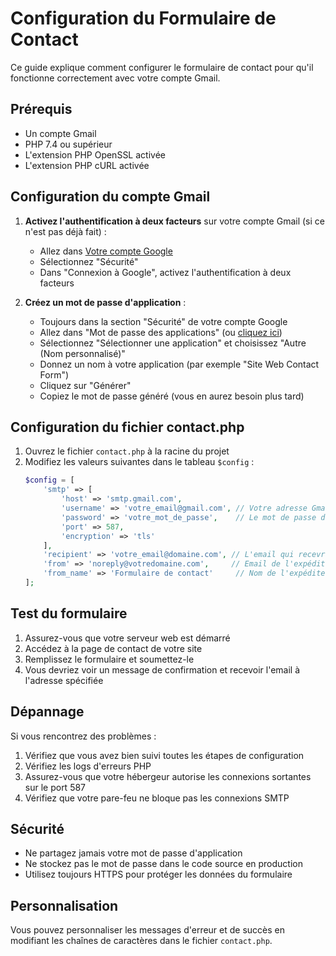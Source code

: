 # Configuration du Formulaire de Contact

Ce guide explique comment configurer le formulaire de contact pour qu'il fonctionne correctement avec votre compte Gmail.

## Prérequis

- Un compte Gmail
- PHP 7.4 ou supérieur
- L'extension PHP OpenSSL activée
- L'extension PHP cURL activée

## Configuration du compte Gmail

1. **Activez l'authentification à deux facteurs** sur votre compte Gmail (si ce n'est pas déjà fait) :
   - Allez dans [Votre compte Google](https://myaccount.google.com/)
   - Sélectionnez "Sécurité"
   - Dans "Connexion à Google", activez l'authentification à deux facteurs

2. **Créez un mot de passe d'application** :
   - Toujours dans la section "Sécurité" de votre compte Google
   - Allez dans "Mot de passe des applications" (ou [cliquez ici](https://myaccount.google.com/apppasswords))
   - Sélectionnez "Sélectionner une application" et choisissez "Autre (Nom personnalisé)"
   - Donnez un nom à votre application (par exemple "Site Web Contact Form")
   - Cliquez sur "Générer"
   - Copiez le mot de passe généré (vous en aurez besoin plus tard)

## Configuration du fichier contact.php

1. Ouvrez le fichier `contact.php` à la racine du projet
2. Modifiez les valeurs suivantes dans le tableau `$config` :
   ```php
   $config = [
       'smtp' => [
           'host' => 'smtp.gmail.com',
           'username' => 'votre_email@gmail.com', // Votre adresse Gmail
           'password' => 'votre_mot_de_passe',    // Le mot de passe d'application généré
           'port' => 587,
           'encryption' => 'tls'
       ],
       'recipient' => 'votre_email@domaine.com', // L'email qui recevra les messages
       'from' => 'noreply@votredomaine.com',     // Email de l'expéditeur
       'from_name' => 'Formulaire de contact'     // Nom de l'expéditeur
   ];
   ```

## Test du formulaire

1. Assurez-vous que votre serveur web est démarré
2. Accédez à la page de contact de votre site
3. Remplissez le formulaire et soumettez-le
4. Vous devriez voir un message de confirmation et recevoir l'email à l'adresse spécifiée

## Dépannage

Si vous rencontrez des problèmes :

1. Vérifiez que vous avez bien suivi toutes les étapes de configuration
2. Vérifiez les logs d'erreurs PHP
3. Assurez-vous que votre hébergeur autorise les connexions sortantes sur le port 587
4. Vérifiez que votre pare-feu ne bloque pas les connexions SMTP

## Sécurité

- Ne partagez jamais votre mot de passe d'application
- Ne stockez pas le mot de passe dans le code source en production
- Utilisez toujours HTTPS pour protéger les données du formulaire

## Personnalisation

Vous pouvez personnaliser les messages d'erreur et de succès en modifiant les chaînes de caractères dans le fichier `contact.php`.
